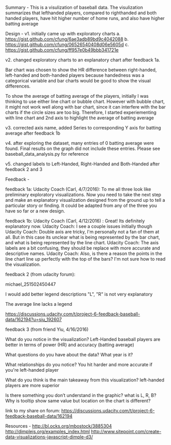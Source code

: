 Summary - This is a visulization of baseball data.
The visulization summarizes that lefthanded players, compared to righthanded and both handed players, have hit higher number of home runs, and also have higher batting average

Design - 
v1. initially came up with exploratory charts 
	a. https://gist.github.com/cfung/6ae3adb89bd9c4042088 
	b. https://gist.github.com/cfung/06526540408d06e5605d 
	c. https://gist.github.com/cfung/ff957e0b49bbb341721e 

v2. changed exploratory charts to an explanatory chart after feedback 1a.  

Bar chart was chosen to show the HR difference between right-handed, left-handed and both-handed players because handedness was a categorical variable and bar charts would be good to show the visual differences. 

To show the average of batting average of the players, initially I was thinking to use either line chart or bubble chart.  However with bubble chart, it might not work well along with bar chart, since it can interfere with the bar charts if the circle sizes are too big.  Therefore, I started experiementing with line chart and 2nd axis to highlight the average of batting average 

v3. corrected axis name, added Series to corresponding Y axis for batting average after feedback 1b

v4. after exploring the dataset, many entries of 0 batting average were found.  Final results on the graph did not include these entries.  Please see baseball_data_analysis.py for reference 

v5.  changed labels to Left-Handed, Right-Handed and Both-Handed after feedback 2 and 3

Feedback - 

feedback 1a: Udacity Coach (Carl, 4/7/2016): To me all three look like preliminary exploratory visualizations. Now you need to take the next step and make an explanatory visualization designed from the ground up to tell a particular story or finding. It could be adapted from any of the three you have so far or a new design. 

feedback 1b: Udacity Coach (Carl, 4/12/2016) : Great! Its definitely explanatory now. Udacity Coach: I see a couple issues initially though Udacity Coach: Double axis are tricky, I'm personally not a fan of them at all. But in this case its unclear what is being represented by the bar chart, and what is being represented by the line chart. Udacity Coach: The axis labels are a bit confusing, they should be replace with more accurate and descriptive names. Udacity Coach: Also, is there a reason the points in the line chart line up perfectly with the top of the bars? I'm not sure how to read the visualization.

feedback 2 (from udacity forum):

michael_251502450447

I would add better legend descriptions "L", "R" is not very explanatory

The average line lacks a legend

https://discussions.udacity.com/t/project-6-feedback-baseball-data/162194?u=siu_192607

feedback 3 (from friend Yiu, 4/16/2016)

What do you notice in the visualization?
<Yiu>  Left-Handed baseball players are better in terms of power (HR) and accuracy (batting average)

What questions do you have about the data?
<Yiu>  What year is it?

What relationships do you notice?
<Yiu> You hit harder and more accurate if you're left-handed player

What do you think is the main takeaway from this visualization?
<Yiu> left-handed players are more superior

Is there something you don’t understand in the graphic?
<Yiu>  what is L, R, B?  Why is tooltip show same value but location on the chart is different?




link to my share on forum:  https://discussions.udacity.com/t/project-6-feedback-baseball-data/162194

Resources - http://bl.ocks.org/mbostock/3885304 http://dimplejs.org/examples_index.html http://www.sitepoint.com/create-data-visualizations-javascript-dimple-d3/